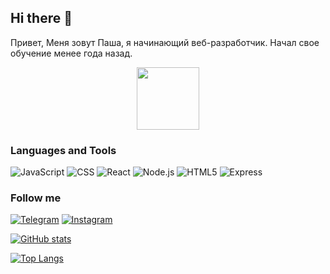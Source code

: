 ## Hi there 👋
Привет, Меня зовут Паша, я начинающий веб-разработчик. Начал свое обучение менее года назад.


 <div id="header" align="center">
  <img src=https://media.giphy.com/media/giKklFontfveZrNXjz/giphy.gif width="100"/>
</div>


### Languages and Tools
![JavaScript](https://img.shields.io/badge/JavaScript-090909?style=for-the-badge&logo=JavaScript&lago-color=E9D54D)
![CSS](https://img.shields.io/badge/CSS-090909?style=for-the-badge&logo=CSS3)
![React](https://img.shields.io/badge/React.js-090909?style=for-the-badge&logo=React)
![Node.js](https://img.shields.io/badge/Node.js-090909?style=for-the-badge&logo=Node.js)
![HTML5](https://img.shields.io/badge/HTML5-090909?style=for-the-badge&logo=HTML5)
![Express](https://img.shields.io/badge/Express-090909?style=for-the-badge&logo=Express)

### Follow me
[![Telegram](https://img.shields.io/badge/Telegram-04356C?style=for-the-badge&logo=telegram&logoColor=27A0D9)](https://t.me/pokergang1)
[![Instagram](https://img.shields.io/badge/Instagram-04356C?style=for-the-badge&logo=instagram&logoColor=B4068E)](https://www.instagram.com/double___p)


[![GitHub stats](https://github-readme-stats.vercel.app/api?username=pavelatr111&&hide=stars&show_icons=true&&theme=synthwave)](https://github.com/anuraghazra/github-readme-stats)

[![Top Langs](https://github-readme-stats.vercel.app/api/top-langs/?username=pavelatr111)](https://github.com/anuraghazra/github-readme-stats)

